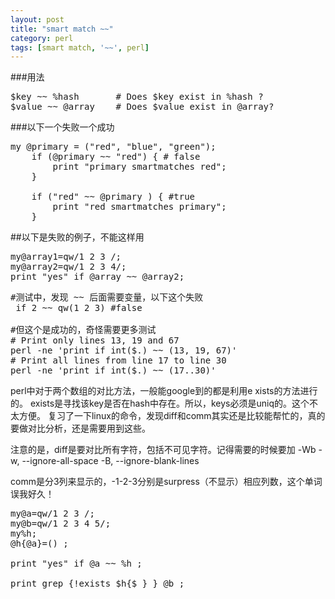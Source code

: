 ```yaml
---
layout: post
title: "smart match ~~"
category: perl
tags: [smart match, '~~', perl]
---
```


###用法
<pre>
$key ~~ %hash       # Does $key exist in %hash ?
$value ~~ @array    # Does $value exist in @array?
</pre>

###以下一个失败一个成功
<pre lang="perl">
my @primary = ("red", "blue", "green");
    if (@primary ~~ "red") { # false
        print "primary smartmatches red";
    }

    if ("red" ~~ @primary ) { #true
        print "red smartmatches primary";
    }
</pre>


##以下是失败的例子，不能这样用
<pre lang="perl">
my@array1=qw/1 2 3 /; 
my@array2=qw/1 2 3 4/;
print "yes" if @array ~~ @array2;
</pre>

<pre lang="perl">
#测试中，发现 ~~ 后面需要变量，以下这个失败
 if 2 ~~ qw(1 2 3) #false
 
#但这个是成功的，奇怪需要更多测试
# Print only lines 13, 19 and 67
perl -ne 'print if int($.) ~~ (13, 19, 67)' 
# Print all lines from line 17 to line 30
perl -ne 'print if int($.) ~~ (17..30)'
</pre>


perl中对于两个数组的对比方法，一般能google到的都是利用e
xists的方法进行的。
exists是寻找该key是否在hash中存在。所以，keys必须是uniq的。这个不太方便。
复习了一下linux的命令，发现diff和comm其实还是比较能帮忙的，真的要做对比分析，还是需要用到这些。

注意的是，diff是要对比所有字符，包括不可见字符。记得需要的时候要加  -Wb
-w, --ignore-all-space
-B, --ignore-blank-lines

comm是分3列来显示的，-1-2-3分别是surpress（不显示）相应列数，这个单词误我好久！

<pre lang="perl">
my@a=qw/1 2 3 /;
my@b=qw/1 2 3 4 5/;
my%h;
@h{@a}=() ;

print "yes" if @a ~~ %h ;

print grep {!exists $h{$_} } @b ;
</pre>
